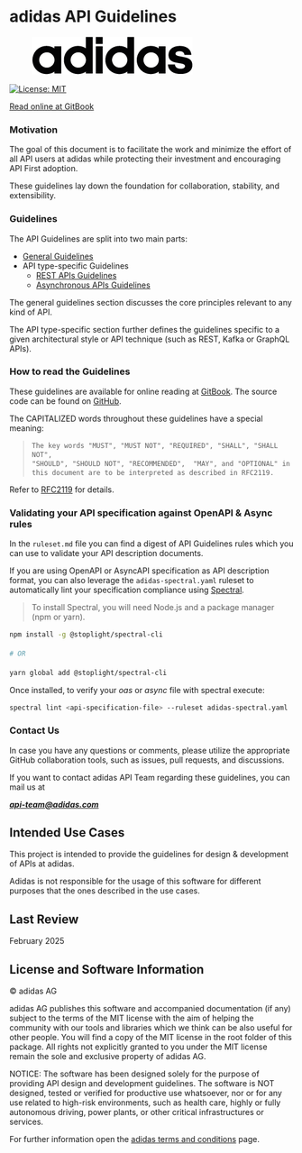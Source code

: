 # adidas API Guidelines



<figure><picture><source srcset=".gitbook/assets/adidas_company_logo_BWr.png" media="(prefers-color-scheme: dark)"><img src=".gitbook/assets/adidas_company_logo_BWp.png" alt=""></picture><figcaption></figcaption></figure>

[![License: MIT](https://img.shields.io/badge/License-MIT-yellow.svg)](https://opensource.org/licenses/MIT)

[Read online at GitBook](https://adidas.gitbook.io/api-guidelines/)

### Motivation

The goal of this document is to facilitate the work and minimize the effort of all API users at adidas while protecting their investment and encouraging API First adoption.

These guidelines lay down the foundation for collaboration, stability, and extensibility.

### Guidelines

The API Guidelines are split into two main parts:

* [General Guidelines](general-guidelines/general-guidelines.md)
* API type-specific Guidelines
  * [REST APIs Guidelines](rest-api-guidelines/rest.md)
  * [Asynchronous APIs Guidelines](https://github.com/cesareomacias/api-guidelines/blob/master/asynchronous-api-guidelines/index.md)

The general guidelines section discusses the core principles relevant to any kind of API.&#x20;

The API type-specific section further defines the guidelines specific to a given architectural style or API technique (such as REST, Kafka or GraphQL APIs).

### How to read the Guidelines

These guidelines are available for online reading at [GitBook](https://adidas.gitbook.io/api-guidelines/). The source code can be found on [GitHub](https://github.com/adidas/api-guidelines).

The CAPITALIZED words throughout these guidelines have a special meaning:

> ```
> The key words "MUST", "MUST NOT", "REQUIRED", "SHALL", "SHALL NOT",
> "SHOULD", "SHOULD NOT", "RECOMMENDED",  "MAY", and "OPTIONAL" in 
> this document are to be interpreted as described in RFC2119.
> ```

Refer to [RFC2119](https://www.rfc-editor.org/rfc/rfc2119) for details.

### Validating your API specification against OpenAPI & Async rules

In the `ruleset.md` file you can find a digest of API Guidelines rules which you can use to validate your API description documents.

If you are using OpenAPI or AsyncAPI specification as API description format, you can also leverage the `adidas-spectral.yaml` ruleset to automatically lint your specification compliance using [Spectral](https://meta.stoplight.io/docs/spectral/674b27b261c3c-overview).

> To install Spectral, you will need Node.js and a package manager (npm or yarn).

```bash
npm install -g @stoplight/spectral-cli

# OR

yarn global add @stoplight/spectral-cli
```

Once installed, to verify your _oas_ or _async_ file with spectral execute:

```bash
spectral lint <api-specification-file> --ruleset adidas-spectral.yaml
```

### Contact Us

In case you have any questions or comments, please utilize the appropriate GitHub collaboration tools, such as issues, pull requests, and discussions.

If you want to contact adidas API Team regarding these guidelines, you can mail us at

&#x20;_**api-team@adidas.com**_

## Intended Use Cases

This project is intended to provide the guidelines for design & development of APIs at adidas.

Adidas is not responsible for the usage of this software for different purposes that the ones described in the use cases.

## Last Review

February 2025

## License and Software Information

© adidas AG

adidas AG publishes this software and accompanied documentation (if any) subject to the terms of the MIT license with the aim of helping the community with our tools and libraries which we think can be also useful for other people. You will find a copy of the MIT license in the root folder of this package. All rights not explicitly granted to you under the MIT license remain the sole and exclusive property of adidas AG.

NOTICE: The software has been designed solely for the purpose of providing API design and development guidelines. The software is NOT designed, tested or verified for productive use whatsoever, nor or for any use related to high-risk environments, such as health care, highly or fully autonomous driving, power plants, or other critical infrastructures or services.

For further information open the [adidas terms and conditions](https://github.com/adidas/adidas-contribution-guidelines/wiki/Terms-and-conditions) page.
